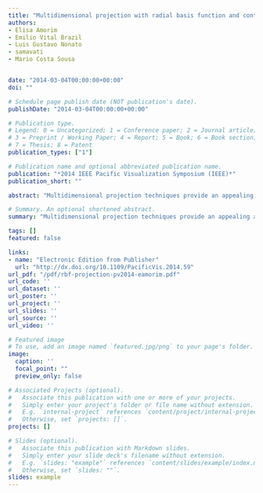 ```yaml
---
title: "Multidimensional projection with radial basis function and control points selection"
authors:
- Elisa Amorim
- Emilio Vital Brazil
- Luis Gustavo Nonato
- samavati
- Mario Costa Sousa


date: "2014-03-04T00:00:00+00:00"
doi: ""

# Schedule page publish date (NOT publication's date).
publishDate: "2014-03-04T00:00:00+00:00"

# Publication type.
# Legend: 0 = Uncategorized; 1 = Conference paper; 2 = Journal article;
# 3 = Preprint / Working Paper; 4 = Report; 5 = Book; 6 = Book section;
# 7 = Thesis; 8 = Patent
publication_types: ["1"]

# Publication name and optional abbreviated publication name.
publication: "*2014 IEEE Pacific Visualization Symposium (IEEE)*"
publication_short: ""

abstract: "Multidimensional projection techniques provide an appealing approach for multivariate data analysis, for their ability to translate high-dimensional data into a low-dimensional representation that preserves neighborhood information. In recent years, pushed by the ever increasing data complexity in many areas, numerous advances in such techniques have been observed, primarily in terms of computational efficiency and support for interactive applications. Both these achievements were made possible due to the introduction of the concept of control points, which are used in many different multidimensional projection techniques. However, little attention has been drawn towards the process of control points selection. In this work we propose a novel multidimensional projection technique based on radial basis functions (RBF). Our method uses RBF to create a function that maps the data into a low-dimensional space …"

# Summary. An optional shortened abstract.
summary: "Multidimensional projection techniques provide an appealing approach for multivariate data analysis, for their ability to translate high-dimensional data into a low-dimensional representation that preserves neighborhood information. In recent years, pushed by the ever increasing data complexity in many areas, numerous advances in such techniques have been observed, primarily in terms of computational efficiency and support for interactive applications. Both these achievements were made possible ..."

tags: []
featured: false

links:
- name: "Electronic Edition from Publisher"
  url: "http://dx.doi.org/10.1109/PacificVis.2014.59"
url_pdf: "/pdf/rbf-projection-pv2014-eamorim.pdf"
url_code: ''
url_dataset: ''
url_poster: ''
url_project: ''
url_slides: ''
url_source: ''
url_video: ''

# Featured image
# To use, add an image named `featured.jpg/png` to your page's folder. 
image:
  caption: ''
  focal_point: ""
  preview_only: false

# Associated Projects (optional).
#   Associate this publication with one or more of your projects.
#   Simply enter your project's folder or file name without extension.
#   E.g. `internal-project` references `content/project/internal-project/index.md`.
#   Otherwise, set `projects: []`.
projects: []

# Slides (optional).
#   Associate this publication with Markdown slides.
#   Simply enter your slide deck's filename without extension.
#   E.g. `slides: "example"` references `content/slides/example/index.md`.
#   Otherwise, set `slides: ""`.
slides: example
---
```


